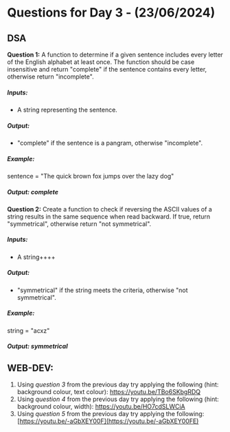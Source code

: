 # Questions for Day 3 - (23/06/2024)

## DSA

**Question 1:** A function to determine if a given sentence includes every letter of the English 
alphabet at least once. The function should be case insensitive and return "complete" if the 
sentence contains every letter, otherwise return "incomplete".

##### Inputs:
- A string representing the sentence.
##### Output:
- "complete" if the sentence is a pangram, otherwise "incomplete".
##### Example:
sentence = "The quick brown fox jumps over the lazy dog"
##### Output: complete

**Question 2:** Create a function to check if reversing the ASCII values of a string results in the 
same sequence when read backward. If true, return "symmetrical", otherwise return "not 
symmetrical".

##### Inputs:
- A string++++
##### Output:
- "symmetrical" if the string meets the criteria, otherwise "not symmetrical".
  
##### Example:

string = "acxz"

##### Output: symmetrical

## WEB-DEV:
1. Using *question 3* from the previous day try applying the following (hint: background colour, text 
colour): https://youtu.be/TBo6SKbgRDQ
2. Using *question 4* from the previous day try applying the following (hint: background colour, width):
https://youtu.be/HO7cdSLWCiA
3. Using *question 5* from the previous day try applying the following:
[https://youtu.be/-aGbXEY00F](https://youtu.be/-aGbXEY00FE)
